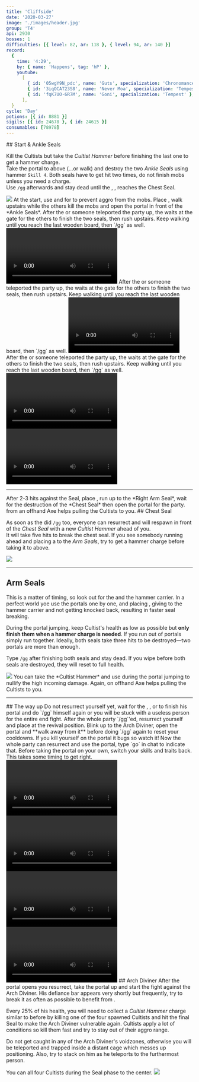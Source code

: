 ```yaml
---
title: 'Cliffside'
date: '2020-03-27'
image: './images/header.jpg'
group: 'T4'
api: 2930
bosses: 1
difficulties: [{ level: 82, ar: 118 }, { level: 94, ar: 140 }]
record:
  {
    time: '4:29',
    by: { name: 'Happens', tag: 'hP' },
    youtube:
      [
        { id: '05wgY9N_pdc', name: 'Guts', specialization: 'Chronomancer' },
        { id: '3iqOCAT23S8', name: 'Never Moa', specialization: 'Tempest' },
        { id: 'fqK7UO-6R7M', name: 'Goni', specialization: 'Tempest' },
      ],
  }
cycle: 'Day'
potions: [{ id: 8881 }]
sigils: [{ id: 24678 }, { id: 24615 }]
consumables: [78978]
---
```


<Grid>
<GridItem sm="8">
## Start & Ankle Seals <Item id="8881" disableText/><Item id="24678" disableText/>

Kill the Cultists but take the _Cultist Hammer_ before finishing the last one to get a hammer charge.  
Take the portal to above (...or walk) and destroy the two _Ankle Seals_ using hammer `Skill 4`. Both seals have to get hit two times, do not finish mobs unless you need a charge.  
Use `/gg` afterwards and stay dead until the <Specialization name="elementalist"/>, <Specialization name="guardian"/>, <Specialization name="thief"/>  reaches the Chest Seal.
</GridItem>

<GridItem sm="4">
<Image src="./images/ankle_seals.jpg" caption="The ankle seals"/>
</GridItem>
</Grid>

<Tabs>
<Tab specialization="renegade">
At the start, use <Item id="8764"/> and <Item id="8801"/> for <Effect name="stealth"/> to prevent aggro from the mobs. Place <Item id="78978"/>, walk upstairs while the others kill the mobs and open the portal in front of the *Ankle Seals*.
</Tab>

<Tab specialization="elementalist">
After the <Specialization name="Renegade"/> or someone teleported the party up, the <Specialization name="elementalist"/> waits at the gate for the others to finish the two seals, then rush upstairs.   
        Keep walking until you reach the last wooden board, then `/gg` as well.


<Video title="Guardian (same of ele) skip (to chest)" timestamp="129" youtube="MmJTsOhdQeo"/>
</Tab>
<Tab specialization="Guardian">
After the <Specialization name="Renegade"/> or someone teleported the party up, the <Specialization name="elementalist"/> waits at the gate for the others to finish the two seals, then rush upstairs.   
        Keep walking until you reach the last wooden board, then `/gg` as well.


<Video title="Guardian skip (to chest)" timestamp="129" youtube="MmJTsOhdQeo"/> 
</Tab>
<Tab specialization="Thief">
After the <Specialization name="Renegade"/> or someone teleported the party up, the <Specialization name="elementalist"/> waits at the gate for the others to finish the two seals, then rush upstairs.   
        Keep walking until you reach the last wooden board, then `/gg` as well.


<Grid>
<GridItem sm="6">
<Video title="Thief skip (to ankle)" timestamp="70" youtube="Alpgs_GaZV0"/>
</GridItem>
<GridItem sm="6">
<Video title="Thief skip (to chest)" timestamp="86" youtube="Alpgs_GaZV0"/>
</GridItem>
</Grid>
</Tab>
</Tabs>

---



<Grid>
<GridItem sm="5">
<Tabs>
<Tab specialization="renegade">
After 2-3 hits against the Seal, place <Item id="78978"/>, run up to the *Right Arm Seal*, wait for the destruction of the *Chest Seal* then open the portal for the party.
</Tab>
</Tabs>
  
<Tabs>
<Tab specialization="ranger">
<Skill id="12638"/> from an offhand Axe helps pulling the Cultists to you.
</Tab>
</Tabs>
</GridItem>

<GridItem sm="7">
## Chest Seal <Item id="8881" disableText/><Item id="24678" disableText/>
  
As soon as the <Specialization name="elementalist"/> did `/gg` too, everyone can resurrect and will respawn in front of the *Chest Seal* with a new *Cultist Hammer* ahead of you.    
It will take five hits to break the chest seal. If you see somebody running ahead and placing a <Item name="whitemantleportaldevice"/> to the *Arm Seals*, try to get a hammer charge before taking it to above.
  
<Image src="./images/chest_seal.jpg" caption="The chest seal"/>  
</GridItem>
</Grid>

---

## Arm Seals <Item id="8881" disableText/><Item id="24678" disableText/>

<Grid>
<GridItem sm="7">
This is a matter of timing, so look out for the <Item id="78978"/> and the hammer carrier. In a perfect world yoe use the portals one by one, and <Specialization name="renegade"/> placing <Skill name="Inspiring Reinforcement"/>, giving <Boon name="Stability"/> to the hammer carrier and not getting knocked back, resulting in faster seal breaking.

During the portal jumping, keep Cultist's health as low as possible but **only finish them when a hammer charge is needed**. If you run out of portals simply run together. Ideally, both seals take three hits to be destroyed—two portals are more than enough.

Type `/gg` after finishing both seals and stay dead. If you wipe before both seals are destroyed, they will reset to full health.
</GridItem>

<GridItem sm="5">
<Image src="./images/arm_seal.jpg" caption="One of the arm seals"/>
<Tabs>
<Tab specialization="warrior">
You can take the *Cultist Hammer* and use <Skill id="21815"/> during the portal jumping to nullify the high incoming damage.
</Tab>

<Tab specialization="ranger">
Again, <Skill id="12638"/> on offhand Axe helps pulling the Cultists to you.
</Tab>
</Tabs> 
</GridItem>
</Grid>



---

<Grid>
<GridItem sm="12">
## The way up
</GridItem>
<GridItem sm="4">
Do not resurrect yourself yet, wait for the  <Specialization name="revenant"/>, <Specialization name="elementalist"/>, <Specialization name="guardian"/> or <Specialization name="thief"/> to finish his portal and do `/gg` himself again or you will be stuck with a useless person for the entire end fight.
</GridItem>

<GridItem sm="8">
After the whole party `/gg`'ed, resurrect yourself and place <Item id="78978"/> at the revival position.    
    Blink up to the Arch Diviner, open the portal and **walk away from it** before doing `/gg` again to reset your cooldowns. If you kill yourself on the portal it bugs so watch it!    
    Now the whole party can resurrect and use the portal, type `go` in chat to indicate that. Before taking the portal on your own, switch your skills and traits back. This takes some timing to get right.
</GridItem>


<GridItem sm="12">
<Tabs>
<Tab specialization="renegade">
<Video title="Revenant skip" youtube="-zJLBwkO1Cg"/>  
</Tab>
<Tab specialization="elementalist">
<Video title="Ele skip" youtube="OjUvCp2h_04"/>
</Tab>
<Tab specialization="Guardian">
<Video title="Guardian skip" timestamp="162" youtube="MmJTsOhdQeo"/>
</Tab>
<Tab specialization="Thief">
<Video title="Thief skip" timestamp="125" youtube="Alpgs_GaZV0"/>
</Tab>
</Tabs>
</GridItem>


<GridItem sm="8">
## Arch Diviner <Item id="8881" disableText/><Item id="24678" disableText/>
After the portal opens you resurrect, take the portal up and start the fight against the Arch Diviner. His defiance bar appears very shortly but frequently, try to break it as often as possible to benefit from <Trait id="1502"/>.

Every 25% of his health, you will need to collect a _Cultist Hammer_ charge similar to before by killing one of the four spawned Cultists and hit the final Seal to make the Arch Diviner vulnerable again. Cultists apply a lot of conditions so kill them fast and try to stay out of their aggro range.

Do not get caught in any of the Arch Diviner's voidzones, otherwise you will be teleported and trapped inside a distant cage which messes up positioning. Also, try to stack on him as he teleports to the furthermost person.
</GridItem>

<GridItem sm="4">
<Tabs>
<Tab specialization="revenant">
You can <Skill name="Call to Anguish"/> all four Cultists during the Seal phase to the center.
</Tab>
</Tabs>
</GridItem>
</Grid>

<Image src="./images/arch_diviner.jpg" caption="The arch diviner and the final seal"/>
